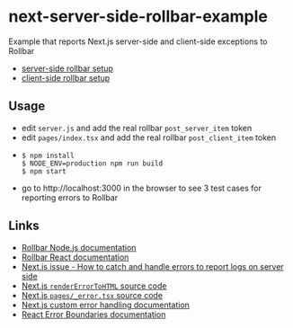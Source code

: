 # next-server-side-rollbar-example

Example that reports Next.js server-side and client-side exceptions to Rollbar

- [server-side rollbar setup](/server.js#L5-L23)
- [client-side rollbar setup](/pages/index.tsx#L8-L47)

## Usage

- edit `server.js` and add the real rollbar `post_server_item` token
- edit `pages/index.tsx` and add the real rollbar `post_client_item` token
- ```
  $ npm install
  $ NODE_ENV=production npm run build
  $ npm start
  ```
- go to http://localhost:3000 in the browser to see 3 test cases for reporting errors to Rollbar

## Links
- [Rollbar Node.js documentation](https://docs.rollbar.com/docs/nodejs) 
- [Rollbar React documentation](https://docs.rollbar.com/docs/react) 
- [Next.js issue - How to catch and handle errors to report logs on server side](https://github.com/zeit/next.js/issues/1852#issuecomment-353671222)
- [Next.js `renderErrorToHTML` source code](https://github.com/zeit/next.js/blob/v9.1.4/packages/next/next-server/server/next-server.ts#L961-L988)
- [Next.js `pages/_error.tsx` source code](https://github.com/zeit/next.js/blob/v9.1.4/packages/next/pages/_error.tsx)
- [Next.js custom error handling documentation](https://github.com/zeit/next.js/tree/v9.1.4#custom-error-handling)
- [React Error Boundaries documentation](https://reactjs.org/docs/error-boundaries.html)

